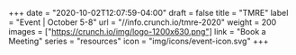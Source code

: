 +++
date = "2020-10-02T12:07:59-04:00"
draft = false
title = "TMRE"
label = "Event | October 5-8"
url = "//info.crunch.io/tmre-2020"
weight = 200
images = ["https://crunch.io/img/logo-1200x630.png"]
link = "Book a Meeting"
series = "resources"
icon = "img/icons/event-icon.svg"
+++
